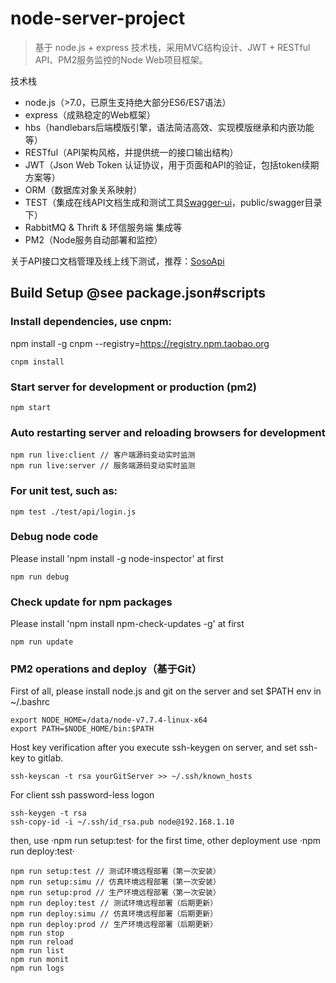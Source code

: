 # node-server-project
> 基于 node.js + express 技术栈，采用MVC结构设计、JWT + RESTful API、PM2服务监控的Node Web项目框架。

技术栈

- node.js（>7.0，已原生支持绝大部分ES6/ES7语法）
- express（成熟稳定的Web框架）
- hbs（handlebars后端模版引擎，语法简洁高效、实现模版继承和内嵌功能等）
- RESTful（API架构风格，并提供统一的接口输出结构）
- JWT（Json Web Token 认证协议，用于页面和API的验证，包括token续期方案等）
- ORM（数据库对象关系映射）
- TEST（集成在线API文档生成和测试工具[Swagger-ui](https://github.com/swagger-api/swagger-ui)，public/swagger目录下）
- RabbitMQ & Thrift & 环信服务端 集成等
- PM2（Node服务自动部署和监控）

关于API接口文档管理及线上线下测试，推荐：[SosoApi](http://www.sosoapi.com/)

## Build Setup  @see package.json#scripts

### Install dependencies, use cnpm:
npm install -g cnpm --registry=https://registry.npm.taobao.org
```
cnpm install
```

### Start server for development or production (pm2)

```
npm start
```

### Auto restarting server and reloading browsers for development

```
npm run live:client // 客户端源码变动实时监测
npm run live:server // 服务端源码变动实时监测
```

### For unit test, such as:

```
npm test ./test/api/login.js
```

### Debug node code

Please install 'npm install -g node-inspector' at first

```
npm run debug
```

### Check update for npm packages

Please install 'npm install npm-check-updates -g' at first

```
npm run update
```

### PM2 operations and deploy（基于Git）

First of all, please install node.js and git on the server and set $PATH env in ~/.bashrc
```
export NODE_HOME=/data/node-v7.7.4-linux-x64
export PATH=$NODE_HOME/bin:$PATH
```

Host key verification after you execute ssh-keygen on server, and set ssh-key to gitlab.
```
ssh-keyscan -t rsa yourGitServer >> ~/.ssh/known_hosts
```

For client ssh password-less logon
```
ssh-keygen -t rsa
ssh-copy-id -i ~/.ssh/id_rsa.pub node@192.168.1.10
```

then, use ·npm run setup:test· for the first time, other deployment use ·npm run deploy:test·
```
npm run setup:test // 测试环境远程部署（第一次安装）
npm run setup:simu // 仿真环境远程部署（第一次安装）
npm run setup:prod // 生产环境远程部署（第一次安装）
npm run deploy:test // 测试环境远程部署（后期更新）
npm run deploy:simu // 仿真环境远程部署（后期更新）
npm run deploy:prod // 生产环境远程部署（后期更新）
npm run stop
npm run reload
npm run list
npm run monit
npm run logs
```
